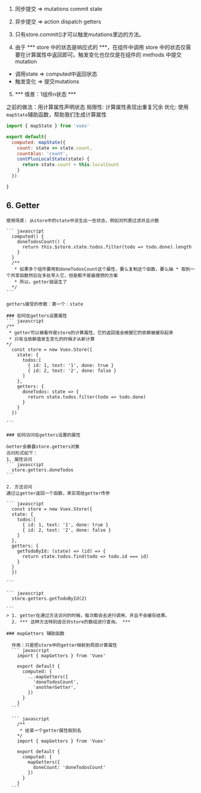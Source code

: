 
1. 同步提交 => mutations commit state

2. 异步提交 => action  dispatch  getters

3. 只有store.commit()才可以触发mutations里边的方法。

4. 由于 *** store 中的状态是响应式的 ***，在组件中调用 store 中的状态仅需要在计算属性中返回即可。触发变化也仅仅是在组件的 methods 中提交 mutation
+ 调用state => computed中返回状态
+ 触发变化 => 提交mutations

5. *** 情景：1组件n状态 ***

  之前的做法：用计算属性声明状态
  局限性: 计算属性表现出重复冗余
  优化: 使用``` mapState ```辅助函数，帮助我们生成计算属性
  ``` javascript
  import { mapState } from 'vuex'

  export default{
    computed: mapState({
      count: state => state.count,
      countAlas: 'count',
      contPlusLocalState(state) {
        return state.count + this.localCount
      }
    })

  }
  ```

  ## 6. Getter

    使用场景: 从store中的state中派生出一些状态，例如对列表过滤并且计数

    ``` javascript
      computed() {
        doneTodosCount() {
          return this.$store.state.todos.filter(todo => todo.done).length
        }
      }
      /**
       * 如果多个组件要用到doneTodosCount这个属性，要么复制这个函数，要么抽 * 取到一个共享函数然后在多处导入它，但是都不是最理想的方案
       * 所以，getter就诞生了
      */
    ```

    getters接受的参数：第一个：state

    ### 如何在getters设置属性
    ``` javascript
    /**
     * getter可以被看作是store的计算属性，它的返回值会根据它的依赖被缓存起来
     * 只有当依赖值发生变化的时候才从新计算
    */
      const store = new Vuex.Store({
        state: {
          todos:[
            { id: 1, text: '1', done: true }
            { id: 2, text: '2', done: false }
          ]
        },
        getters: {
          doneTodos: state => {
            return state.todos.filter(todo => todo.done)
          }
        }
      })

    ```

    ### 如何访问在getters设置的属性

    Getter会暴露store.getters对象
    访问形式如下：
    1. 属性访问
    ``` javascript
      store.getters.doneTodos
    ```

    2. 方法访问
    通过让getter返回一个函数，来实现给getter传参

    ``` javascript
      const store = new Vuex.Store({
      state: {
        todos:[
          { id: 1, text: '1', done: true }
          { id: 2, text: '2', done: false }
        ]
      },
      getters: {
        getTodoById: (state) => (id) => {
          return state.todos.find(todo => todo.id === id)
        }
      }
      })

    ```

    ``` javascript
      store.getters.getTodoById(2)

    ```
    > 1. getter在通过方法访问的时候，每次都会去进行调用，并且不会缓存结果。
      2. *** 这种方法特别适合对store的数组进行查询。 ***

    ### mapGetters 辅助函数

      作用：只是把store中的getter映射到局部计算属性
      ``` javascript
        import { mapGetters } from 'Vuex'

        export default {
          computed: {
            ...mapGetters({
              'doneTodosCount',
              'anotherGetter',
            })
          }
        }
      ```

      ``` javascript
        /**
         * 给某一个getter属性取别名
        */
        import { mapGetters } from 'Vuex'

        export default {
          computed: {
            mapGetters({
              doneCount: 'doneTodosCount'
            })
          }
        }
      ```


